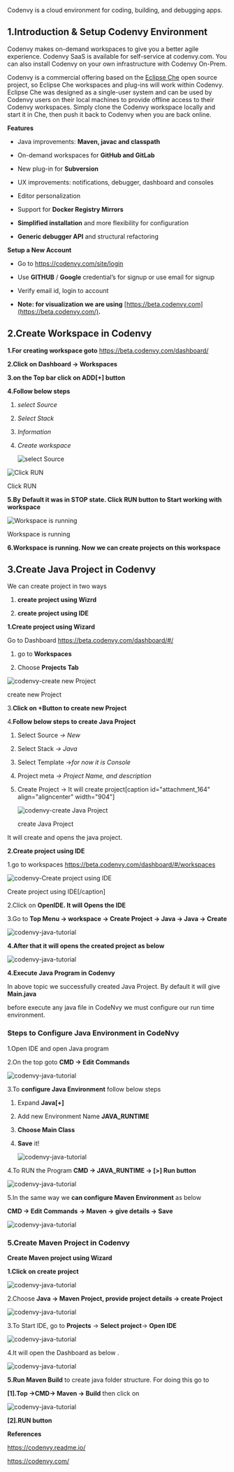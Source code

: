 

Codenvy is a cloud environment for coding, building, and debugging
apps.[](http://localhost:6666/sml/wp-content/uploads/2016/07/codenvy-java-tutorial_smlcodes-15.png)

## **1.Introduction & Setup Codenvy Environment**

Codenvy makes on-demand workspaces to give you a better agile experience.
Codenvy SaaS is available for self-service at codenvy.com. You can also install
Codenvy on your own infrastructure with Codenvy On-Prem.

Codenvy is a commercial offering based on the [Eclipse
Che](https://eclipse.org/che/) open source project, so Eclipse Che workspaces
and plug-ins will work within Codenvy. Eclipse Che was designed as a single-user
system and can be used by Codenvy users on their local machines to provide
offline access to their Codenvy workspaces. Simply clone the Codenvy workspace
locally and start it in Che, then push it back to Codenvy when you are back
online.

**Features**

-   Java improvements: **Maven, javac and classpath**

-   On-demand workspaces for **GitHub and GitLab**

-   New plug-in for **Subversion**

-   UX improvements: notifications, debugger, dashboard and consoles

-   Editor personalization

-   Support for **Docker Registry Mirrors**

-   **Simplified installation** and more flexibility for configuration

-   **Generic debugger API** and structural refactoring



 **Setup a New Account**

-   Go to <https://codenvy.com/site/login>

-   Use **GITHUB** / **Google** credential’s for signup or use email for signup

-   Verify email id, login to account

-   **Note: for visualization we are using**
    [https://beta.codenvy.com](https://beta.codenvy.com/)**.**

## **2.Create Workspace in Codenvy**

**1.For creating workspace goto** <https://beta.codenvy.com/dashboard/>

**2.Click on Dashboard → Workspaces**

**3.on the Top bar click on ADD[+] button**

**4.Follow below steps**

1.  *select Source*

2.  *Select Stack*

3.  *Information*

4.  *Create workspace* 

    ![select Source](media/e77b4595c09ccbdebb496b775cb352c5.png)
 
![Click RUN](media/2a7cb94ae18addeb88b4c6a2f9fa2105.png)

Click RUN



**5.By Default it was in STOP state. Click RUN button to Start working with
workspace**

![Workspace is running](media/eb731ce5c459db4e20d8e8dc77bf404d.png)

Workspace is running

**6.Workspace is running. Now we can create projects on this workspace**



## **3.Create Java Project in Codenvy**

We can create project in two ways

1.  **create project using Wizrd**

2.  **create project using IDE**



**1.Create project using Wizard**

Go to Dashboard <https://beta.codenvy.com/dashboard/#/>

1. go to **Workspaces**

2. Choose **Projects Tab**
 

![codenvy-create new Project](media/c799137e873d561a4f7fcc2502e6bf97.png)

create new Project 

3.**Click on +Button to create new Project**

4.**Follow below steps to create Java Project**

1.  Select Source *→ New*

2.  Select Stack *→ Java*

3.  Select Template →*for now it is Console*

4.  Project meta *→ Project Name, and description*

5.  Create Project → It will create project[caption id="attachment_164"
    align="aligncenter" width="904"]

    ![codenvy-create Java Project](media/b557194ce7bae9e84b8fbc064c1db967.png)

    create Java Project

It will create and opens the java project.



**2.Create project using IDE**

1.go to workspaces <https://beta.codenvy.com/dashboard/#/workspaces>

 

![codenvy-Create project using IDE](media/1209c35001c0c630f00179c25e0eb504.png)

Create project using IDE[/caption]

2.Click on **OpenIDE. It will Opens the IDE**



3.Go to **Top Menu → workspace → Create Project → Java → Java → Create**

![codenvy-java-tutorial](media/56dd5f086981f3ba29a6e763dc98b168.png)



**4.After that it will opens the created project as below**

![codenvy-java-tutorial](media/90f428a4684620bccfc00651a55dfb82.png)





**4.Execute Java Program in Codenvy**

In above topic we successfully created Java Project. By default it will give
**Main.java**

before execute any java file in CodeNvy we must configure our run time
environment.



### **Steps to Configure Java Environment in CodeNvy**

1.Open IDE and open Java program

2.On the top goto **CMD → Edit Commands**

![codenvy-java-tutorial](media/a02da1113b3d36ec6e964c7ddd53e867.png)

3.To **configure Java Environment** follow below steps

1.  Expand **Java[+]**

2.  Add new Environment Name **JAVA_RUNTIME**

3.  **Choose Main Class**

4.  **Save** it!

    ![codenvy-java-tutorial](media/cac671bb7b84c7faaf08945d3a44f11b.png)



4.To RUN the Program **CMD → JAVA_RUNTIME → [\>] Run button**

![codenvy-java-tutorial](media/eadd2b3b84bd116c6144ca93b0355dfc.png)



5.In the same way we **can configure Maven Environment** as below

**CMD → Edit Commands → Maven → give details → Save**

![codenvy-java-tutorial](media/20a095d5e22737cc0c877a235d4d431b.png)





### **5.Create Maven Project in Codenvy**

**Create Maven project using Wizard**

**1.Click on create project**

![codenvy-java-tutorial](media/25094ac98b8e8142e08f1930b54206cc.png)



2.Choose **Java → Maven Project, provide project details → create Project**

![codenvy-java-tutorial](media/e548a633c7f667834b31691aaef1f205.png)



3.To Start IDE, go to **Projects** → **Select project**→ **Open IDE**

![codenvy-java-tutorial](media/6f2955989a1b3ce86e9b3a7d9a7d6451.png)



4.It will open the Dashboard as below .

![codenvy-java-tutorial](media/11f9df0e78c13378a1e311e1ac7c37d0.png)



**5.Run Maven Build** to create java folder structure. For doing this go to

**[1].Top →CMD→ Maven → Build** then click on

![codenvy-java-tutorial](media/465760215de3e1a6ecf5c5722848adad.png)

**[2].RUN button**

**References**

<https://codenvy.readme.io/>

<https://codenvy.com/>
